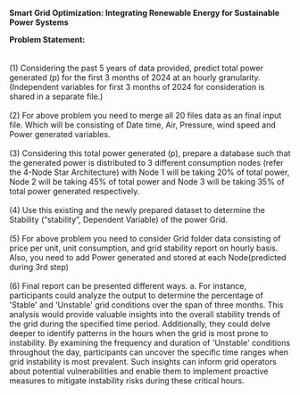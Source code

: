 **Smart Grid Optimization: Integrating Renewable Energy for Sustainable Power Systems**

**Problem Statement:**
<br/>
<br/>
<br/>
(1) Considering the past 5 years of data provided, predict total power generated (p) for the first 3 months of 2024 at an hourly granularity. (Independent variables for first 3 months of 2024 for consideration is shared in a separate file.)
<br/>
<br/>
(2) For above problem you need to merge all 20 files data as an final input file. Which will be consisting of Date time, Air, Pressure, wind speed and Power generated variables.
<br/>
<br/>
(3) Considering this total power generated (p), prepare a database such that the generated power is distributed to 3 different consumption nodes (refer the 4-Node Star Architecture) with Node 1 will be taking 20% of total power, Node 2 will be taking 45% of total power and Node 3 will be taking 35% of total power generated respectively.
<br/>
<br/>
(4) Use this existing and the newly prepared dataset to determine the Stability (“stability”, Dependent Variable) of the power Grid.
<br/>
<br/>
(5) For above problem you need to consider Grid folder data consisting of price per unit, unit consumption, and grid stability report on hourly basis. Also, you need to add Power generated and stored at each Node(predicted during 3rd step)
<br/>
<br/>
(6) Final report can be presented different ways.
a. For instance, participants could analyze the output to determine the percentage of 'Stable' and 'Unstable' grid conditions over the span of three months. This analysis would provide valuable insights into the overall stability trends of the grid during the specified time period. Additionally, they could delve deeper to identify patterns in the hours when the grid is most prone to instability. By examining the frequency and duration of 'Unstable' conditions throughout the day, participants can uncover the specific time ranges when grid instability is most prevalent. Such insights can inform grid operators about potential vulnerabilities and enable them to implement proactive measures to mitigate instability risks during these critical hours.
